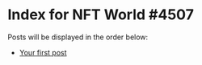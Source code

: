 # Index for NFT World #4507
Posts will be displayed in the order below:

- [Your first post](./001-first.md)


